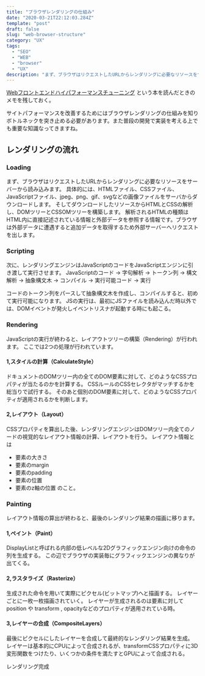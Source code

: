 ```yaml
---
title: "ブラウザレンダリングの仕組み"
date: "2020-03-21T22:12:03.284Z"
template: "post"
draft: false
slug: "web-browser-structure"
category: "UX"
tags:
  - "SEO"
  - "WEB"
  - "browser"
  - "UX"
description: "まず、ブラウザはリクエストしたURLからレンダリングに必要なリソースをサーバーから読み込みます。具体的には、HTMLファイル、CSSファイル、JavaScriptファイル、jpeg、png、gif、svgなどの画像ファイルをサーバからダウンロードします。"
---
```


[Webフロントエンドハイパフォーマンスチューニング](https://amzn.to/3abVW8T)
という本を読んだときのメモを残しておく。

サイトパフォーマンスを改善するためにはブラウザレンダリングの仕組みを知りボトルネックを突き止める必要があります。また普段の開発で実装を考える上でも重要な知識なってきますね。
## レンダリングの流れ
### Loading
まず、ブラウザはリクエストしたURLからレンダリングに必要なリソースをサーバーから読み込みます。
具体的には、HTMLファイル、CSSファイル、JavaScriptファイル、jpeg、png、gif、svgなどの画像ファイルをサーバからダウンロードします。
そしてダウンロードしたリソースからHTMLとCSSの解析し、DOMツリーとCSSOMツリーを構築します。
解析されるHTMLの種類はHTML内に直接記述されている情報と外部データを参照する情報です。ブラウザは外部データに遭遇すると追加データを取得するため外部サーバーへリクエストを出します。

### Scripting
次に、レンダリングエンジンはJavaScriptのコードをJavaScriptエンジンに引き渡して実行させます。
JavaScriptのコード → 字句解析 → トークン列 → 構文解析 → 抽象構文木 → コンパイル → 実行可能コード → 実行

コードのトークン列をパースして抽象構文木を作成し、コンパイルすると、初めて実行可能になります。
JSの実行は、最初にJSファイルを読み込んだ時以外では、DOMイベントが発火しイベントリスナが起動する時にも起こる。

### Rendering
JavaScriptの実行が終わると、レイアウトツリーの構築（Rendering）が行われます。
ここでは2つの処理が行われています。
#### 1,スタイルの計算（CalculateStyle）
ドキュメントのDOMツリー内の全てのDOM要素に対して、どのようなCSSプロパティが当たるのかを計算する。
CSSルールのCSSセレクタがマッチするかを総当りで試行する。
そのあと個別のDOM要素に対して、どのようなCSSプロパティが適用されるかを判断します。

#### 2,レイアウト（Layout）
CSSプロパティを算出した後、レンダリングエンジンはDOMツリー内全てのノードの視覚的なレイアウト情報の計算、レイアウトを行う。
レイアウト情報とは
+ 要素の大きさ
+ 要素のmargin
+ 要素のpadding
+ 要素の位置
+ 要素のz軸の位置
のこと。

### Painting
レイアウト情報の算出が終わると、最後のレンダリング結果の描画に移ります。

#### 1,ペイント（Paint）
DisplayListと呼ばれる内部の低レベルな2Dグラフィックエンジン向けの命令の列を生成する。
この辺でブラウザの実装毎にグラフィックエンジンの異なりが出てくる。

#### 2,ラスタライズ（Rasterize）
生成された命令を用いて実際にピクセル(ビットマップ)へと描画する。
レイヤーごとに一枚一枚描画されていく。
レイヤーが生成されるのは要素に対して position や transform , opacityなどのプロパティが適用されている時。

#### 3,レイヤーの合成（CompositeLayers）
最後にピクセルにしたレイヤーを合成して最終的なレンダリング結果を生成。
レイヤーは基本的にCPUによって合成されるが、transformCSSプロパティに3D変形関数をつけたり、いくつかの条件を満たすとGPUによって合成される。

レンダリング完成
